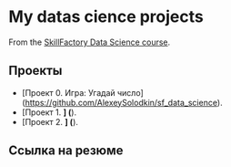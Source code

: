 # My datas cience projects

From the [SkillFactory Data Science course](https://skillfactory.ru/data-scientist-pro).

## Проекты

* [Проект 0. Игра: Угадай число] (https://github.com/AlexeySolodkin/sf_data_science).
* [Проект 1. ______] (______).
* [Проект 2. ______] (______).

## Ссылка на резюме
